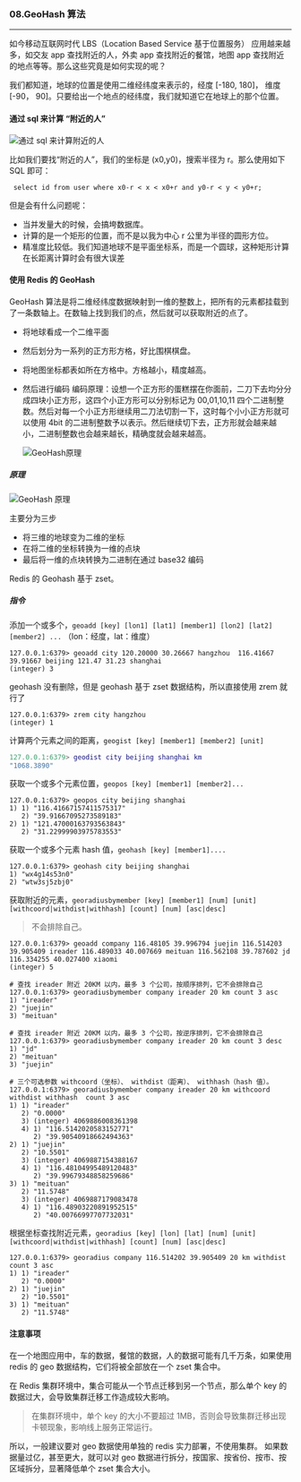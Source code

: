 ### 08.GeoHash 算法
---

如今移动互联网时代 LBS（Location Based Service 基于位置服务） 应用越来越多，如交友 app 查找附近的人，外卖 app 查找附近的餐馆，地图 app 查找附近的地点等等。那么这些究竟是如何实现的呢？

我们都知道，地球的位置是使用二维经纬度来表示的，经度 [-180, 180]， 维度 [-90， 90]。只要给出一个地点的经纬度，我们就知道它在地球上的那个位置。

#### 通过 sql 来计算 “附近的人”
![通过 sql 来计算附近的人](http://pzjwh5v7g.bkt.clouddn.com/mweb/15713864770282.jpg)


比如我们要找“附近的人”，我们的坐标是 (x0,y0)，搜索半径为 r。那么使用如下 SQL 即可：
```mysql
 select id from user where x0-r < x < x0+r and y0-r < y < y0+r;
```

但是会有什么问题呢：
* 当并发量大的时候，会搞垮数据库。
* 计算的是一个矩形的位置，而不是以我为中心 r 公里为半径的圆形方位。
* 精准度比较低。我们知道地球不是平面坐标系，而是一个圆球，这种矩形计算在长距离计算时会有很大误差

#### 使用 Redis 的 GeoHash 

GeoHash 算法是将二维经纬度数据映射到一维的整数上，把所有的元素都挂载到了一条数轴上。在数轴上找到我们的点，然后就可以获取附近的点了。


* 将地球看成一个二维平面
* 然后划分为一系列的正方形方格，好比围棋棋盘。
* 将地图坐标都表如所在方格中。方格越小，精度越高。
* 然后进行编码
    编码原理：设想一个正方形的蛋糕摆在你面前，二刀下去均分分成四块小正方形，这四个小正方形可以分别标记为 00,01,10,11 四个二进制整数。然后对每一个小正方形继续用二刀法切割一下，这时每个小小正方形就可以使用 4bit 的二进制整数予以表示。然后继续切下去，正方形就会越来越小，二进制整数也会越来越长，精确度就会越来越高。
    
    ![GeoHash原理](http://pzjwh5v7g.bkt.clouddn.com/mweb/GeoHash原理.gif)



##### 原理
![GeoHash 原理](http://pzjwh5v7g.bkt.clouddn.com/mweb/15713865338635.jpg)



主要分为三步
* 将三维的地球变为二维的坐标
* 在将二维的坐标转换为一维的点块
* 最后将一维的点块转换为二进制在通过 base32 编码


Redis 的 Geohash 基于 zset。
##### 指令
添加一个或多个，`geoadd [key] [lon1] [lat1] [member1] [lon2] [lat2] [member2] ...` （lon：经度，lat：维度）
```redis
127.0.0.1:6379> geoadd city 120.20000 30.26667 hangzhou  116.41667 39.91667 beijing 121.47 31.23 shanghai
(integer) 3
```

geohash 没有删除，但是 geohash 基于 zset 数据结构，所以直接使用 zrem 就行了
```redis
127.0.0.1:6379> zrem city hangzhou
(integer) 1
```

计算两个元素之间的距离，`geogist [key] [member1] [member2] [unit]`
```lua
127.0.0.1:6379> geodist city beijing shanghai km
"1068.3890"
```

获取一个或多个元素位置，`geopos [key] [member1] [member2]...`
```redis
127.0.0.1:6379> geopos city beijing shanghai
1) 1) "116.41667157411575317"
   2) "39.91667095273589183"
2) 1) "121.47000163793563843"
   2) "31.22999903975783553"
```

获取一个或多个元素 hash 值，`geohash [key] [member1]....`
```redis
127.0.0.1:6379> geohash city beijing shanghai
1) "wx4g14s53n0"
2) "wtw3sj5zbj0"
```

获取附近的元素，`georadiusbymember [key] [member1] [num] [unit] [withcoord|withdist|withhash] [count] [num] [asc|desc]`
> 不会排除自己。

```redis
127.0.0.1:6379> geoadd company 116.48105 39.996794 juejin 116.514203 39.905409 ireader 116.489033 40.007669 meituan 116.562108 39.787602 jd 116.334255 40.027400 xiaomi
(integer) 5

# 查找 ireader 附近 20KM 以内，最多 3 个公司，按顺序排列，它不会排除自己
127.0.0.1:6379> georadiusbymember company ireader 20 km count 3 asc
1) "ireader"
2) "juejin"
3) "meituan"

# 查找 ireader 附近 20KM 以内，最多 3 个公司，按逆序排列，它不会排除自己
127.0.0.1:6379> georadiusbymember company ireader 20 km count 3 desc
1) "jd"
2) "meituan"
3) "juejin"

# 三个可选参数 withcoord（坐标）、 withdist（距离）、 withhash（hash 值）。
127.0.0.1:6379> georadiusbymember company ireader 20 km withcoord withdist withhash  count 3 asc
1) 1) "ireader"
   2) "0.0000"
   3) (integer) 4069886008361398
   4) 1) "116.5142020583152771"
      2) "39.90540918662494363"
2) 1) "juejin"
   2) "10.5501"
   3) (integer) 4069887154388167
   4) 1) "116.48104995489120483"
      2) "39.99679348858259686"
3) 1) "meituan"
   2) "11.5748"
   3) (integer) 4069887179083478
   4) 1) "116.48903220891952515"
      2) "40.00766997707732031"
```



根据坐标查找附近元素，``georadius [key] [lon] [lat] [num] [unit] [withcoord|withdist|withhash] [count] [num] [asc|desc]``
```rediss
127.0.0.1:6379> georadius company 116.514202 39.905409 20 km withdist count 3 asc
1) 1) "ireader"
   2) "0.0000"
2) 1) "juejin"
   2) "10.5501"
3) 1) "meituan"
   2) "11.5748"
```

#### 注意事项
在一个地图应用中，车的数据，餐馆的数据，人的数据可能有几千万条，如果使用 redis 的 geo 数据结构，它们将被全部放在一个 zset 集合中。

在 Redis 集群环境中，集合可能从一个节点迁移到另一个节点，那么单个 key 的数据过大，会导致集群迁移工作造成较大影响。

> 在集群环境中，单个 key 的大小不要超过 1MB，否则会导致集群迁移出现卡顿现象，影响线上服务正常运行。

所以，一般建议要对 geo 数据使用单独的 redis 实力部署，不使用集群。
如果数据量过亿，甚至更大，就可以对 geo 数据进行拆分，按国家、按省份、按市、按区域拆分，显著降低单个 zset 集合大小。